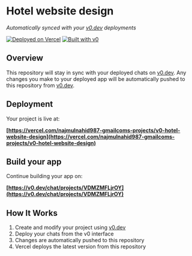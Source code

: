 # Hotel website design

*Automatically synced with your [v0.dev](https://v0.dev) deployments*

[![Deployed on Vercel](https://img.shields.io/badge/Deployed%20on-Vercel-black?style=for-the-badge&logo=vercel)](https://vercel.com/najmulnahid987-gmailcoms-projects/v0-hotel-website-design)
[![Built with v0](https://img.shields.io/badge/Built%20with-v0.dev-black?style=for-the-badge)](https://v0.dev/chat/projects/VDMZMFLjrOY)

## Overview

This repository will stay in sync with your deployed chats on [v0.dev](https://v0.dev).
Any changes you make to your deployed app will be automatically pushed to this repository from [v0.dev](https://v0.dev).

## Deployment

Your project is live at:

**[https://vercel.com/najmulnahid987-gmailcoms-projects/v0-hotel-website-design](https://vercel.com/najmulnahid987-gmailcoms-projects/v0-hotel-website-design)**

## Build your app

Continue building your app on:

**[https://v0.dev/chat/projects/VDMZMFLjrOY](https://v0.dev/chat/projects/VDMZMFLjrOY)**

## How It Works

1. Create and modify your project using [v0.dev](https://v0.dev)
2. Deploy your chats from the v0 interface
3. Changes are automatically pushed to this repository
4. Vercel deploys the latest version from this repository
